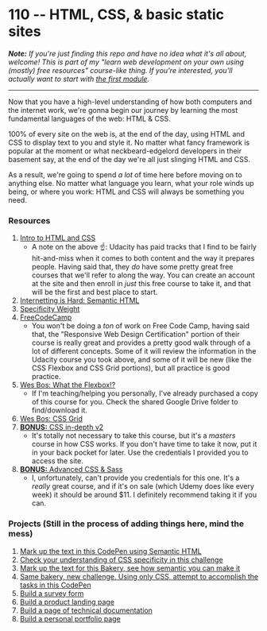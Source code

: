 # 110 -- HTML, CSS, & basic static sites

_**Note:** If you're just finding this repo and have no idea what it's all about, welcome! This is part of my "learn web development on your own using (mostly) free resources" course-like thing. If you're interested, you'll actually want to start with [the first module](https://github.com/nickcannariato/intro-to-web-and-computers)._

---

Now that you have a high-level understanding of how both computers and the internet work, we're gonna begin our journey by learning the most fundamental languages of the web: HTML & CSS.

100% of every site on the web is, at the end of the day, using HTML and CSS to display text to you and style it. No matter what fancy framework is popular at the moment or what neckbeard-edgelord developers in their basement say, at the end of the day we're all just slinging HTML and CSS.

As a result, we're going to spend _a lot_ of time here before moving on to anything else. No matter what language you learn, what your role winds up being, or where you work: HTML and CSS will always be something you need.

### Resources

1. [Intro to HTML and CSS](https://www.udacity.com/course/intro-to-html-and-css--ud001)
    - A note on the above :point_up:: Udacity has paid tracks that I find to be fairly hit-and-miss when it comes to both content and the way it prepares people. Having said that, they _do_ have some pretty great free courses that we'll refer to along the way. You can create an account at the site and then enroll in _just_ this free course to take it, and that will be the first and best place to start.
2. [Internetting is Hard: Semantic HTML](https://internetingishard.com/html-and-css/semantic-html/)
3. [Specificity Weight](http://www.htmldog.com/guides/css/intermediate/specificity/)
4. [FreeCodeCamp](https://www.freecodecamp.org/learn)
    - You won't be doing a _ton_ of work on Free Code Camp, having said that, the "Responsive Web Design Certification" portion of their course is really great and provides a pretty good walk through of a lot of different concepts. Some of it will review the information in the Udacity course you took above, and some of it will be new (like the CSS Flexbox and CSS Grid portions), but all practice is good practice.
5. [Wes Bos: What the Flexbox!?](https://flexbox.io/)
    - If I'm teaching/helping you personally, I've already purchased a copy of this course for you. Check the shared Google Drive folder to find/download it.
6. [Wes Bos: CSS Grid](https://cssgrid.io/)
7. [**BONUS:** CSS in-depth v2](https://frontendmasters.com/courses/css-in-depth-v2/)
    - It's totally not necessary to take this course, but it's a _masters_ course in how CSS works. If you don't have time to take it now, put it in your back pocket for later. Use the credentials I provided you to access the site.
8. [**BONUS:** Advanced CSS & Sass](https://www.udemy.com/share/101WkwAkcSdlZSRQ==/)
    - I, unfortunately, can't provide you credentials for this one. It's a _really_ great course, and if it's on sale (which Udemy does like every week) it should be around $11. I definitely recommend taking it if you can.

### Projects (Still in the process of adding things here, mind the mess)

1. [Mark up the text in this CodePen using Semantic HTML](https://codepen.io/lambdaschool/pen/wxgdeO?editors=1000)
2. [Check your understanding of CSS specificity in this challenge](https://codepen.io/lambdaschool/pen/rddroJ)
3. [Mark up the text for this Bakery, see how semantic you can make it](https://codepen.io/lambdaschool/pen/vaKejB)
4. [Same bakery, new challenge. Using only CSS, attempt to accomplish the tasks in this CodePen](https://codepen.io/lambdaschool/pen/vaXWWG/?editors=0100)
5. [Build a survey form](https://www.freecodecamp.org/learn/responsive-web-design/responsive-web-design-projects/build-a-survey-form)
6. [Build a product landing page](https://www.freecodecamp.org/learn/responsive-web-design/responsive-web-design-projects/build-a-product-landing-page)
7. [Build a page of technical documentation](https://www.freecodecamp.org/learn/responsive-web-design/responsive-web-design-projects/build-a-technical-documentation-page)
8. [Build a personal portfolio page](https://www.freecodecamp.org/learn/responsive-web-design/responsive-web-design-projects/build-a-personal-portfolio-webpage)
